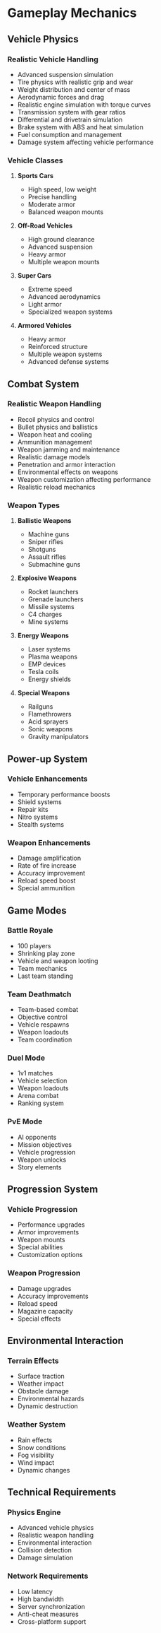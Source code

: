 # Gameplay Mechanics

## Vehicle Physics
### Realistic Vehicle Handling
- Advanced suspension simulation
- Tire physics with realistic grip and wear
- Weight distribution and center of mass
- Aerodynamic forces and drag
- Realistic engine simulation with torque curves
- Transmission system with gear ratios
- Differential and drivetrain simulation
- Brake system with ABS and heat simulation
- Fuel consumption and management
- Damage system affecting vehicle performance

### Vehicle Classes
1. **Sports Cars**
   - High speed, low weight
   - Precise handling
   - Moderate armor
   - Balanced weapon mounts

2. **Off-Road Vehicles**
   - High ground clearance
   - Advanced suspension
   - Heavy armor
   - Multiple weapon mounts

3. **Super Cars**
   - Extreme speed
   - Advanced aerodynamics
   - Light armor
   - Specialized weapon systems

4. **Armored Vehicles**
   - Heavy armor
   - Reinforced structure
   - Multiple weapon systems
   - Advanced defense systems

## Combat System
### Realistic Weapon Handling
- Recoil physics and control
- Bullet physics and ballistics
- Weapon heat and cooling
- Ammunition management
- Weapon jamming and maintenance
- Realistic damage models
- Penetration and armor interaction
- Environmental effects on weapons
- Weapon customization affecting performance
- Realistic reload mechanics

### Weapon Types
1. **Ballistic Weapons**
   - Machine guns
   - Sniper rifles
   - Shotguns
   - Assault rifles
   - Submachine guns

2. **Explosive Weapons**
   - Rocket launchers
   - Grenade launchers
   - Missile systems
   - C4 charges
   - Mine systems

3. **Energy Weapons**
   - Laser systems
   - Plasma weapons
   - EMP devices
   - Tesla coils
   - Energy shields

4. **Special Weapons**
   - Railguns
   - Flamethrowers
   - Acid sprayers
   - Sonic weapons
   - Gravity manipulators

## Power-up System
### Vehicle Enhancements
- Temporary performance boosts
- Shield systems
- Repair kits
- Nitro systems
- Stealth systems

### Weapon Enhancements
- Damage amplification
- Rate of fire increase
- Accuracy improvement
- Reload speed boost
- Special ammunition

## Game Modes
### Battle Royale
- 100 players
- Shrinking play zone
- Vehicle and weapon looting
- Team mechanics
- Last team standing

### Team Deathmatch
- Team-based combat
- Objective control
- Vehicle respawns
- Weapon loadouts
- Team coordination

### Duel Mode
- 1v1 matches
- Vehicle selection
- Weapon loadouts
- Arena combat
- Ranking system

### PvE Mode
- AI opponents
- Mission objectives
- Vehicle progression
- Weapon unlocks
- Story elements

## Progression System
### Vehicle Progression
- Performance upgrades
- Armor improvements
- Weapon mounts
- Special abilities
- Customization options

### Weapon Progression
- Damage upgrades
- Accuracy improvements
- Reload speed
- Magazine capacity
- Special effects

## Environmental Interaction
### Terrain Effects
- Surface traction
- Weather impact
- Obstacle damage
- Environmental hazards
- Dynamic destruction

### Weather System
- Rain effects
- Snow conditions
- Fog visibility
- Wind impact
- Dynamic changes

## Technical Requirements
### Physics Engine
- Advanced vehicle physics
- Realistic weapon handling
- Environmental interaction
- Collision detection
- Damage simulation

### Network Requirements
- Low latency
- High bandwidth
- Server synchronization
- Anti-cheat measures
- Cross-platform support 